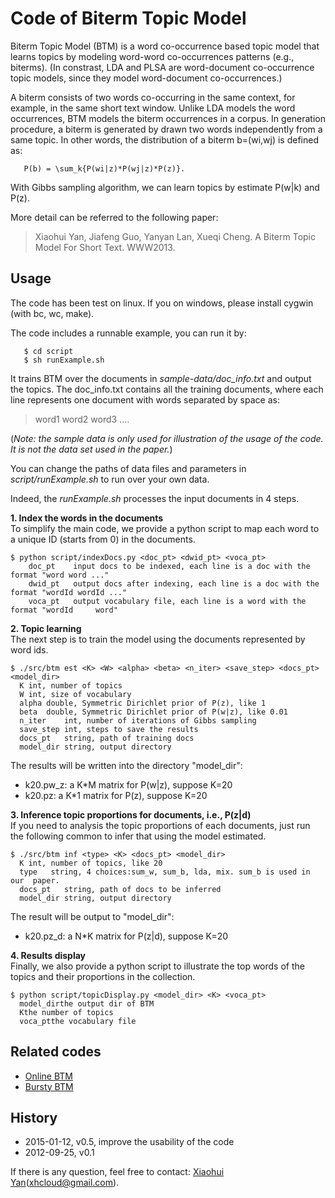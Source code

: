 # Code of Biterm Topic Model

Biterm Topic Model (BTM) is a word co-occurrence based topic model that learns topics by modeling word-word co-occurrences patterns (e.g., biterms).
(In constrast, LDA and PLSA are word-document co-occurrence topic models, since they model word-document co-occurrences.)

A biterm consists of two words co-occurring in the same context, for example, in the same short text window. Unlike LDA models the word occurrences, BTM models the biterm occurrences in a corpus. In generation procedure, a biterm is generated by drawn two words independently from a same topic. In other words, the distribution of a biterm b=(wi,wj) is defined as:

       P(b) = \sum_k{P(wi|z)*P(wj|z)*P(z)}.

With Gibbs sampling algorithm, we can learn topics by estimate P(w|k) and P(z).

More detail can be referred to the following paper:

> Xiaohui Yan, Jiafeng Guo, Yanyan Lan, Xueqi Cheng. A Biterm Topic Model For Short Text. WWW2013.

## Usage ##
The code has been test on linux. If you on windows, please install
cygwin (with bc, wc, make).

The code includes a runnable example, you can run it by:

       $ cd script
	   $ sh runExample.sh

It trains BTM over the documents in *sample-data/doc\_info.txt* and output the topics. The doc\_info.txt contains all the training documents, where each line represents one document with words separated by space as:
> word1 word2 word3 ....

(*Note: the sample data is only used for illustration of the usage of the code. It is not the data set used in the paper.*)

You can change the paths of data files and parameters in *script/runExample.sh* to run over your own data. 

Indeed, the *runExample.sh* processes the input documents in 4 steps.

**1. Index the words in the documents**   
   To simplify the main code, we provide a python script to map each word to a unique ID (starts from 0) in the documents. 

    $ python script/indexDocs.py <doc_pt> <dwid_pt> <voca_pt>
    	doc_pt    input docs to be indexed, each line is a doc with the format "word word ..."
    	dwid_pt   output docs after indexing, each line is a doc with the format "wordId wordId ..."
    	voca_pt   output vocabulary file, each line is a word with the format "wordId     word"

**2. Topic learning**  
   The next step is to train the model using the documents represented by word ids.    

    $ ./src/btm est <K> <W> <alpha> <beta> <n_iter> <save_step> <docs_pt> <model_dir> 
      K	int, number of topics
      W	int, size of vocabulary
      alpha	double, Symmetric Dirichlet prior of P(z), like 1
      beta	double, Symmetric Dirichlet prior of P(w|z), like 0.01
      n_iter	int, number of iterations of Gibbs sampling
      save_step	int, steps to save the results
      docs_pt	string, path of training docs
      model_dir	string, output directory
 
   The results will be written into the directory "model\_dir":   
   - k20.pw_z: a K*M matrix for P(w|z), suppose K=20   
   - k20.pz:   a K*1 matrix for P(z), suppose K=20

**3. Inference topic proportions for documents, i.e., P(z|d)**     
   If you need to analysis the topic proportions of each documents, just run the following common to infer that using the model estimated.

    $ ./src/btm inf <type> <K> <docs_pt> <model_dir>
      K	int, number of topics, like 20
      type	 string, 4 choices:sum_w, sum_b, lda, mix. sum_b is used in our  paper.
      docs_pt	string, path of docs to be inferred
      model_dir	string, output directory

   The result will be output to "model_dir":   
   - k20.pz_d: a N*K matrix for P(z|d), suppose K=20
  
**4. Results display**    
   Finally, we also provide a python script to illustrate the top words of the topics and their proportions in the collection. 

    $ python script/topicDisplay.py <model_dir> <K> <voca_pt>
      model_dirthe output dir of BTM
      Kthe number of topics
      voca_ptthe vocabulary file

## Related codes ##
- [Online BTM](https://github.com/xiaohuiyan/OnlineBTM)
- [Bursty BTM](https://github.com/xiaohuiyan/BurstyBTM)

## History ##
- 2015-01-12, v0.5, improve the usability of the code
- 2012-09-25, v0.1

If there is any question, feel free to contact: [Xiaohui Yan](http://shortext.org "Xiaohui Yan")(xhcloud@gmail.com).
